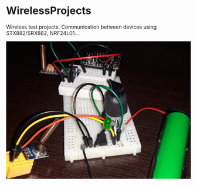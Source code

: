 # WirelessProjects
Wireless test projects. Communication between devices using STX882/SRX882, NRF24L01...

![Sender and Receiver test devices](https://github.com/bvujovic/WirelessProjects/blob/main/projects/NexaCtrlTest/docs/test_send_recv.jpg)
